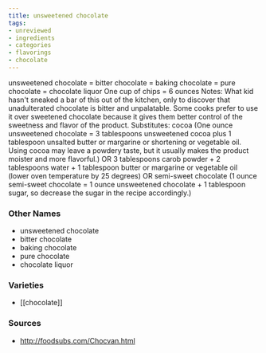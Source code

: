 ```yaml
---
title: unsweetened chocolate
tags:
- unreviewed
- ingredients
- categories
- flavorings
- chocolate
---
```

unsweetened chocolate = bitter chocolate = baking chocolate = pure chocolate = chocolate liquor One cup of chips = 6 ounces Notes: What kid hasn't sneaked a bar of this out of the kitchen, only to discover that unadulterated chocolate is bitter and unpalatable. Some cooks prefer to use it over sweetened chocolate because it gives them better control of the sweetness and flavor of the product. Substitutes: cocoa (One ounce unsweetened chocolate = 3 tablespoons unsweetened cocoa plus 1 tablespoon unsalted butter or margarine or shortening or vegetable oil. Using cocoa may leave a powdery taste, but it usually makes the product moister and more flavorful.) OR 3 tablespoons carob powder + 2 tablespoons water + 1 tablespoon butter or margarine or vegetable oil (lower oven temperature by 25 degrees) OR semi-sweet chocolate (1 ounce semi-sweet chocolate = 1 ounce unsweetened chocolate + 1 tablespoon sugar, so decrease the sugar in the recipe accordingly.)

### Other Names

* unsweetened chocolate
* bitter chocolate
* baking chocolate
* pure chocolate
* chocolate liquor

### Varieties

* [[chocolate]]

### Sources
* http://foodsubs.com/Chocvan.html
